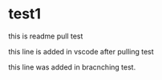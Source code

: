 # test1

this is readme pull test

this line is added in vscode after pulling test

this line was added in bracnching test.